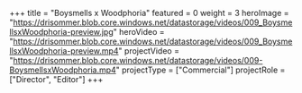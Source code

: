 +++
title = "Boysmells x Woodphoria"
featured = 0
weight = 3
heroImage = "https://drisommer.blob.core.windows.net/datastorage/videos/009_BoysmellsxWoodphoria-preview.jpg"
heroVideo = "https://drisommer.blob.core.windows.net/datastorage/videos/009_BoysmellsxWoodphoria-preview.mp4"
projectVideo = "https://drisommer.blob.core.windows.net/datastorage/videos/009-BoysmellsxWoodphoria.mp4"
projectType = ["Commercial"]
projectRole = ["Director", "Editor"]
+++
